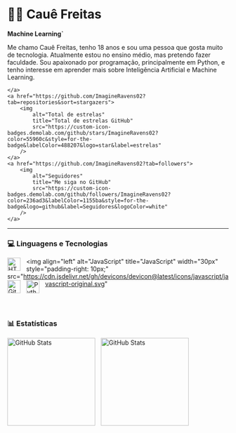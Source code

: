 # 👨‍💻 Cauê Freitas

**Machine Learning`**

Me chamo Cauê Freitas, tenho 18 anos e sou uma pessoa que gosta muito de tecnologia. Atualmente estou no ensino médio, mas pretendo fazer faculdade.  Sou apaixonado por programação, principalmente em Python, e tenho interesse em aprender mais sobre Inteligência Artificial e Machine Learning.


    </a> 
    <a href="https://github.com/ImagineRavens02?tab=repositories&sort=stargazers">
        <img 
            alt="Total de estrelas" 
            title="Total de estrelas GitHub" 
            src="https://custom-icon-badges.demolab.com/github/stars/ImagineRavens02?color=55960c&style=for-the-badge&labelColor=488207&logo=star&label=estrelas"
        />
    </a>
    <a href="https://github.com/ImagineRavens02?tab=followers">
        <img 
            alt="Seguidores" 
            title="Me siga no GitHub" 
            src="https://custom-icon-badges.demolab.com/github/followers/ImagineRavens02?color=236ad3&labelColor=1155ba&style=for-the-badge&logo=github&label=Seguidores&logoColor=white"
        />
    </a>
</p>

---

### 💻 Linguagens e Tecnologias

<img 
    align="left" 
    alt="HTML"
    title="HTML" 
    width="30px" 
    style="padding-right: 10px;" 
    src="https://cdn.jsdelivr.net/gh/devicons/devicon@latest/icons/html5/html5-original.svg" 
/>
<img 
    align="left" 
    alt="JavaScript" 
    title="JavaScript"
    width="30px" 
    style="padding-right: 10px;" 
    src="https://cdn.jsdelivr.net/gh/devicons/devicon@latest/icons/javascript/javascript-original.svg" 
<img 
    align="left" 
    alt="Git" 
    title="Git"
    width="30px" 
    style="padding-right: 10px;" 
    src="https://cdn.jsdelivr.net/gh/devicons/devicon@latest/icons/git/git-original.svg" 
/>
<img 
    align="left" 
    alt="Python" 
    title="Python"
    width="30px" 
    style="padding-right: 10px;" 
    src="https://cdn.jsdelivr.net/gh/devicons/devicon@latest/icons/python/python-original.svg" 
/>

<br/>
<br/>

### 📊 Estatísticas

<p>
  <img 
    align="left" 
    alt="GitHub Stats" 
    height="200" 
    style="padding-right: 10px;" 
    src="https://github-readme-stats.vercel.app/api?username=ImagineRavens02?color=55960c&style=for-the-badge&labelColor=488207&logo=star&label=estrelas&theme=tokyonight&layout=compact&show_icons=true&theme=tokyonight&include_all_commits=true&locale=pt-br"                                                                 />

<img                                                                               align="left" 
alt="GitHub Stats" 
height="200" 
 src="https://github-readme-stats.vercel.app/api/top-langs/?username=ImagineRavens02?color=55960c&style=for-the-badge&labelColor=488207&logo=star&label=estrelas&theme=tokyonight&layout=compact&custom_title=Tecnologias&langs_count=9" 
  />

</p>

